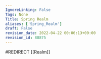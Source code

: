 ```yaml
---
IgnoreLinking: False
Tags: None
Title: Spring Realm
aliases: ['Spring_Realm']
draft: False
revision_date: 2022-04-22 00:06:13+00:00
revision_id: 88875
---
```


#REDIRECT [[Realm]]